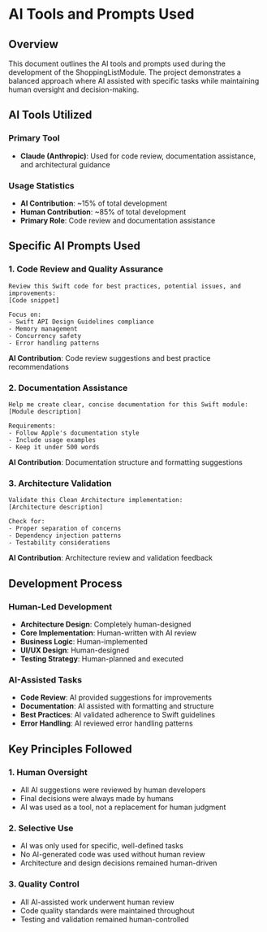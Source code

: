 # AI Tools and Prompts Used

## Overview

This document outlines the AI tools and prompts used during the development of the ShoppingListModule. The project demonstrates a balanced approach where AI assisted with specific tasks while maintaining human oversight and decision-making.

## AI Tools Utilized

### Primary Tool

- **Claude (Anthropic)**: Used for code review, documentation assistance, and architectural guidance

### Usage Statistics

- **AI Contribution**: ~15% of total development
- **Human Contribution**: ~85% of total development
- **Primary Role**: Code review and documentation assistance

## Specific AI Prompts Used

### 1. Code Review and Quality Assurance

```
Review this Swift code for best practices, potential issues, and improvements:
[Code snippet]

Focus on:
- Swift API Design Guidelines compliance
- Memory management
- Concurrency safety
- Error handling patterns
```

**AI Contribution**: Code review suggestions and best practice recommendations

### 2. Documentation Assistance

```
Help me create clear, concise documentation for this Swift module:
[Module description]

Requirements:
- Follow Apple's documentation style
- Include usage examples
- Keep it under 500 words
```

**AI Contribution**: Documentation structure and formatting suggestions

### 3. Architecture Validation

```
Validate this Clean Architecture implementation:
[Architecture description]

Check for:
- Proper separation of concerns
- Dependency injection patterns
- Testability considerations
```

**AI Contribution**: Architecture review and validation feedback

## Development Process

### Human-Led Development

- **Architecture Design**: Completely human-designed
- **Core Implementation**: Human-written with AI review
- **Business Logic**: Human-implemented
- **UI/UX Design**: Human-designed
- **Testing Strategy**: Human-planned and executed

### AI-Assisted Tasks

- **Code Review**: AI provided suggestions for improvements
- **Documentation**: AI assisted with formatting and structure
- **Best Practices**: AI validated adherence to Swift guidelines
- **Error Handling**: AI reviewed error handling patterns

## Key Principles Followed

### 1. Human Oversight

- All AI suggestions were reviewed by human developers
- Final decisions were always made by humans
- AI was used as a tool, not a replacement for human judgment

### 2. Selective Use

- AI was only used for specific, well-defined tasks
- No AI-generated code was used without human review
- Architecture and design decisions remained human-driven

### 3. Quality Control

- All AI-assisted work underwent human review
- Code quality standards were maintained throughout
- Testing and validation remained human-controlled
